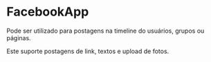 # FacebookApp

Pode ser utilizado para postagens na timeline do usuários, grupos ou páginas.

Este suporte postagens de link, textos e upload de fotos.
